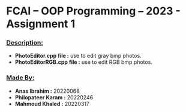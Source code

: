<h1>FCAI – OOP Programming – 2023 - Assignment 1</h1> 
<h3><u>Description:</u> </h3> 
<ul>
  <li>
    <b>PhotoEditor.cpp file :</b>  use to edit gray bmp photos.
  </li>
   <li>
    <b>PhotoEditorRGB.cpp file :</b>  use to edit RGB bmp photos.
  </li>
  </ul>
  <h3><u>Made By:</u> </h3> 
<ul>
  <li>
    <b> Anas Ibrahim :</b> 20220068
  </li>
   <li>
    <b> Philopateer Karam :</b> 20220246
  </li>
   <li>
    <b> Mahmoud Khaled :</b> 20220317
  </li>
  </ul>
